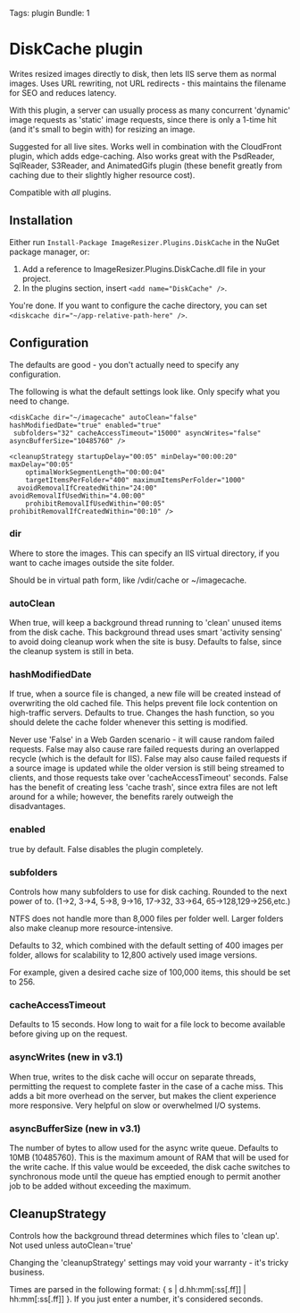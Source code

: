Tags: plugin
Bundle: 1

# DiskCache plugin

Writes resized images directly to disk, then lets IIS serve them as normal images. Uses URL rewriting, not URL redirects - this maintains the filename for SEO and reduces latency.

With this plugin, a server can usually process as many concurrent 'dynamic' image requests as 'static' image requests, since there is only a 1-time hit (and it's small to begin with) for resizing an image.

Suggested for all live sites. Works well in combination with the CloudFront plugin, which adds edge-caching. Also works great with the PsdReader, SqlReader, S3Reader, and AnimatedGifs plugin (these benefit greatly from caching due to their slightly higher resource cost).

Compatible with *all* plugins.

## Installation

Either run `Install-Package ImageResizer.Plugins.DiskCache` in the NuGet package manager, or:

1. Add a reference to ImageResizer.Plugins.DiskCache.dll file in your project.
2. In the plugins section, insert `<add name="DiskCache" />`.

You're done. If you want to configure the cache directory, you can set `<diskcache dir="~/app-relative-path-here" />`. 

## Configuration

The defaults are good - you don't actually need to specify any configuration. 

The following is what the default settings look like. Only specify what you need to change.

	<diskCache dir="~/imagecache" autoClean="false" hashModifiedDate="true" enabled="true"
	 subfolders="32" cacheAccessTimeout="15000" asyncWrites="false" asyncBufferSize="10485760" />
	
	<cleanupStrategy startupDelay="00:05" minDelay="00:00:20" maxDelay="00:05" 
		optimalWorkSegmentLength="00:00:04" 
		targetItemsPerFolder="400" maximumItemsPerFolder="1000" 
	  avoidRemovalIfCreatedWithin="24:00" avoidRemovalIfUsedWithin="4.00:00" 
		prohibitRemovalIfUsedWithin="00:05" prohibitRemovalIfCreatedWithin="00:10" />
	


### dir

Where to store the images. This can specify an IIS virtual directory, if you want to cache images outside the site folder.

Should be in virtual path form, like /vdir/cache or ~/imagecache.

### autoClean

When true, will keep a background thread running to 'clean' unused items from the disk cache. This background thread uses smart 'activity sensing' to avoid doing cleanup work when the site is busy. 
Defaults to false, since the cleanup system is still in beta.

### hashModifiedDate

If true, when a source file is changed, a new file will be created instead of overwriting the old cached file.
This helps prevent file lock contention on high-traffic servers. Defaults to true. 
Changes the hash function, so you should delete the cache folder whenever this setting is modified.

Never use 'False' in a Web Garden scenario - it will cause random failed requests. False may also cause rare failed requests during an overlapped recycle (which is the default for IIS). False may also cause failed requests if a source image is updated while the older version is still being streamed to clients, and those requests take over 'cacheAccessTimeout' seconds. 
False has the benefit of creating less 'cache trash', since extra files are not left around for a while; however, the benefits rarely outweigh the disadvantages.

### enabled

true by default. False disables the plugin completely.

### subfolders

Controls how many subfolders to use for disk caching. Rounded to the next power of to. (1->2, 3->4, 5->8, 9->16, 17->32, 33->64, 65->128,129->256,etc.)

NTFS does not handle more than 8,000 files per folder well. Larger folders also make cleanup more resource-intensive.

Defaults to 32, which combined with the default setting of 400 images per folder, allows for scalability to 12,800 actively used image versions. 

For example, given a desired cache size of 100,000 items, this should be set to 256.

### cacheAccessTimeout

Defaults to 15 seconds. How long to wait for a file lock to become available before giving up on the request.

### asyncWrites (new in v3.1)

When true, writes to the disk cache will occur on separate threads, permitting the request to complete faster in the case of a cache miss. 
This adds a bit more overhead on the server, but makes the client experience more responsive. Very helpful on slow or overwhelmed I/O systems.

### asyncBufferSize (new in v3.1)

The number of bytes to allow used for the async write queue. Defaults to 10MB (10485760). This is the maximum amount of RAM that will be used for the write cache. 
If this value would be exceeded, the disk cache switches to synchronous mode until the queue has emptied enough to permit another job to be added without exceeding the maximum.


## CleanupStrategy

Controls how the background thread determines which files to 'clean up'. Not used unless autoClean='true'

Changing the 'cleanupStrategy' settings may void your warranty - it's tricky business.

Times are parsed in the following format:  { s | d.hh:mm[:ss[.ff]] | hh:mm[:ss[.ff]] }. If you just enter a number, it's considered seconds.


